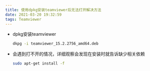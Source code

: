 ```yaml
---
title: 使用dpkg安装teamviewer后无法打开解决方法
date: 2021-03-20 19:32:59
tags: Teamviewer
---
```




- dpkg安装teamviewer

  ```bash
  dkpg -i teamviewer_15.2.2756_amd64.deb
  ```

- 会遇到打不开的情况，详细观察会发现在安装时就告诉缺少相关依赖

  ```bash
  sudo apt-get install -f
  ```

  